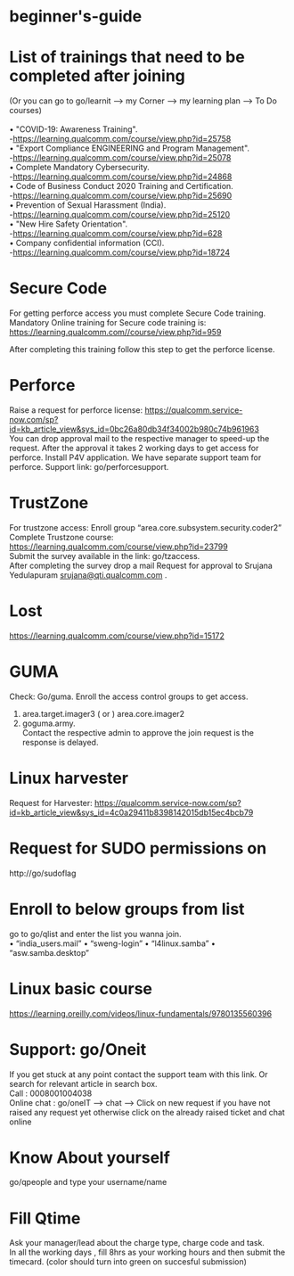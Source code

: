 # beginner's-guide

# List of trainings that need to be completed after joining<br /> 
(Or you can go to go/learnit --> my Corner --> my learning plan --> To Do courses)  <br /> <br />
•	"COVID-19: Awareness Training".  <br />
   -https://learning.qualcomm.com/course/view.php?id=25758 <br />
•	"Export Compliance ENGINEERING and Program Management". <br />
   -https://learning.qualcomm.com/course/view.php?id=25078 <br />
•	Complete Mandatory Cybersecurity. <br />
  -https://learning.qualcomm.com/course/view.php?id=24868  <br />
•	Code of Business Conduct 2020 Training and Certification. <br />
  -https://learning.qualcomm.com/course/view.php?id=25690 <br />
•	Prevention of Sexual Harassment (India). <br />
   -https://learning.qualcomm.com/course/view.php?id=25120  <br />
•	"New Hire Safety Orientation". <br />
   -https://learning.qualcomm.com/course/view.php?id=628 <br />
•	Company confidential information (CCI). <br />
   -https://learning.qualcomm.com/course/view.php?id=18724 <br />

# Secure Code
For getting perforce access you must complete Secure Code training. <br />
Mandatory Online training for Secure code training is:  https://learning.qualcomm.com//course/view.php?id=959 <br />

After completing this training follow this step to get the perforce license.<br />

# Perforce
Raise a request for perforce license: https://qualcomm.service-now.com/sp?id=kb_article_view&sys_id=0bc26a80db34f34002b980c74b961963 <br />
You can drop approval mail to the respective manager to speed-up the request. After the approval it takes 2 working days to get access for perforce. Install P4V application.  We have separate support team for perforce. 
Support link: go/perforcesupport.

# TrustZone 
For trustzone access: Enroll group “area.core.subsystem.security.coder2” <br />
Complete Trustzone course: https://learning.qualcomm.com/course/view.php?id=23799 <br />
Submit the survey available in the link: go/tzaccess. <br />
After completing the survey drop a mail Request for approval to Srujana Yedulapuram <srujana@qti.qualcomm.com> .<br />

# Lost 
https://learning.qualcomm.com/course/view.php?id=15172 <br />


# GUMA 
Check: Go/guma. Enroll the access control groups to get access. <br />
1.	area.target.imager3  ( or ) area.core.imager2 <br />
2.	 goguma.army. <br />
 Contact the respective admin to approve the join request is the response is delayed. <br />

# Linux harvester 
Request for Harvester: https://qualcomm.service-now.com/sp?id=kb_article_view&sys_id=4c0a29411b8398142015db15ec4bcb79 

# Request for SUDO permissions on 
http://go/sudoflag

# Enroll to below groups from list 
go to go/qlist and enter the list you wanna join. <br />
•	“india_users.mail”
•	“sweng-login”
•	“l4linux.samba” 
•	“asw.samba.desktop”

# Linux basic course 
https://learning.oreilly.com/videos/linux-fundamentals/9780135560396

# Support: go/Oneit 
If you get stuck at any point contact the support team with this link. Or search for relevant article in search box. <br />
Call : 0008001004038 <br />
Online chat : go/oneIT --> chat --> Click on new request if you have not raised any request yet otherwise click on the already raised ticket and chat online <br />

# Know About yourself
go/qpeople and type your username/name


# Fill Qtime
Ask your manager/lead about the charge type, charge code and task. <br />
In all the working days , fill 8hrs as your working hours and then submit the timecard. (color should turn into green on succesful submission)

